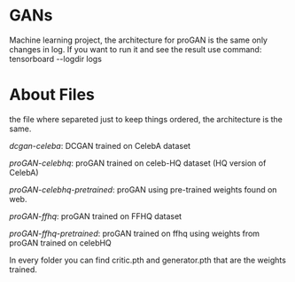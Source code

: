 # GANs
Machine learning project, the architecture for proGAN is the same only changes in log.
If you want to run it and see the result use command: tensorboard --logdir logs 

# About Files
the file where separeted just to keep things ordered, the architecture is the same. 

*dcgan-celeba*: DCGAN trained on CelebA dataset

*proGAN-celebhq*: proGAN trained on celeb-HQ dataset (HQ version of CelebA)

*proGAN-celebhq-pretrained*: proGAN using pre-trained weights found on web.

*proGAN-ffhq*: proGAN trained on FFHQ dataset 

*proGAN-ffhq-pretrained*: proGAN trained on ffhq using weights from proGAN trained on celebHQ

In every folder you can find critic.pth and generator.pth that are the weights trained.  
